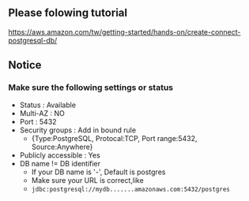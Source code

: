 ## Please folowing tutorial
https://aws.amazon.com/tw/getting-started/hands-on/create-connect-postgresql-db/

## Notice
### Make sure the following settings or status
- Status : Available
- Multi-AZ : NO
- Port : 5432
- Security groups : Add in bound rule
  - {Type:PostgreSQL, Protocal:TCP, Port range:5432, Source:Anywhere}
- Publicly accessible : Yes
- DB name != DB identifier
  - If your DB name is '-', Default is postgres
  - Make sure your URL is correct,like 
  - `jdbc:postgresql://mydb.......amazonaws.com:5432/postgres`